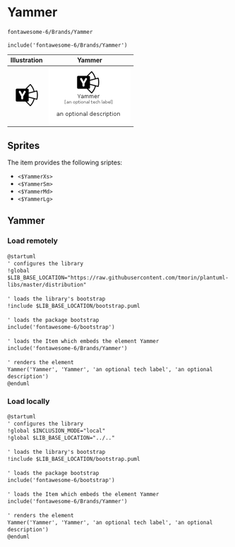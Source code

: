 # Yammer


```text
fontawesome-6/Brands/Yammer
```

```text
include('fontawesome-6/Brands/Yammer')
```



| Illustration | Yammer |
| :---: | :---: |
| ![illustration for Illustration](../../fontawesome-6/Brands/Yammer.png) | ![illustration for Yammer](../../fontawesome-6/Brands/Yammer.Local.png) |



## Sprites
The item provides the following sriptes:

- `<$YammerXs>`
- `<$YammerSm>`
- `<$YammerMd>`
- `<$YammerLg>`





## Yammer

### Load remotely
```plantuml
@startuml
' configures the library
!global $LIB_BASE_LOCATION="https://raw.githubusercontent.com/tmorin/plantuml-libs/master/distribution"

' loads the library's bootstrap
!include $LIB_BASE_LOCATION/bootstrap.puml

' loads the package bootstrap
include('fontawesome-6/bootstrap')

' loads the Item which embeds the element Yammer
include('fontawesome-6/Brands/Yammer')

' renders the element
Yammer('Yammer', 'Yammer', 'an optional tech label', 'an optional description')
@enduml
```

### Load locally
```plantuml
@startuml
' configures the library
!global $INCLUSION_MODE="local"
!global $LIB_BASE_LOCATION="../.."

' loads the library's bootstrap
!include $LIB_BASE_LOCATION/bootstrap.puml

' loads the package bootstrap
include('fontawesome-6/bootstrap')

' loads the Item which embeds the element Yammer
include('fontawesome-6/Brands/Yammer')

' renders the element
Yammer('Yammer', 'Yammer', 'an optional tech label', 'an optional description')
@enduml
```


